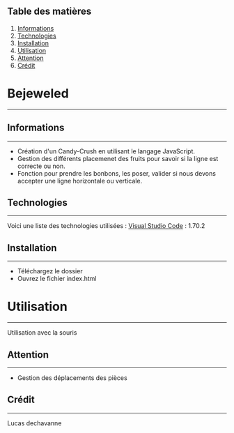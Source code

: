 ## Table des matières
1. [Informations](#informations)
2. [Technologies](#technologies)
3. [Installation](#installation)
4. [Utilisation](#utilisation)
5. [Attention](#attention)
6. [Crédit](#crédit)

# Bejeweled
***
## Informations
***
- Création d'un Candy-Crush en utilisant le langage JavaScript.
- Gestion des différents placemenet des fruits pour savoir si la ligne est correcte ou non.
- Fonction pour prendre les bonbons, les poser, valider si nous devons accepter une ligne horizontale ou verticale.
## Technologies
***
Voici une liste des technologies utilisées :
[Visual Studio Code](https://code.visualstudio.com/) : 1.70.2
## Installation
***
- Téléchargez le dossier
- Ouvrez le fichier index.html
# Utilisation
***
Utilisation avec la souris 
## Attention
***
- Gestion des déplacements des pièces
## Crédit
***
Lucas dechavanne 
 
